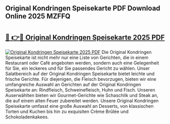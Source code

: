 ## Original Kondringen Speisekarte PDF Download Online 2025 MZFFQ

# <h2><a href="http://gca9goq.nevu.top/?p=Original+Kondringen+Speisekarte">🔗 👉🔴 Original Kondringen Speisekarte 2025 PDF</a></h2>

[![Original Kondringen Speisekarte 2025 PDF](https://i.imgur.com/dBaPXMq.png)](http://gca9goq.nevu.top/?p=Original+Kondringen+Speisekarte)
Die Original Kondringen Speisekarte ist nicht mehr nur eine Liste von Gerichten, die in einem Restaurant oder Café angeboten werden, sondern auch eine Gelegenheit für Sie, ein leckeres und für Sie passendes Gericht zu wählen. Unser Salatbereich auf der Original Kondringen Speisekarte bietet leichte und frische Gerichte. Für diejenigen, die Fleisch bevorzugen, bieten wir eine umfangreiche Auswahl an Gerichten auf der Original Kondringen Speisekarte an: Rindfleisch, Schweinefleisch, Huhn und Fisch. Unseren Auserwählten bieten wir Gourmet-Gerichte wie Schaschlik und Steak an, die auf einem alten Feuer zubereitet werden. Unsere Original Kondringen Speisekarte umfasst eine große Auswahl an Desserts, von klassischen Torten und Kuchen bis hin zu exquisiten Crème Brûlée und Schokoladenkakees.
